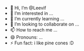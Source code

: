 - 👋 Hi, I’m @Leevif
- 👀 I’m interested in ...
- 🌱 I’m currently learning ...
- 💞️ I’m looking to collaborate on ...
- 📫 How to reach me ...
- 😄 Pronouns: ...
- ⚡ Fun fact: i like pine cones :D

<!---
Leevif/Leevif is a ✨ special ✨ repository because its `README.md` (this file) appears on your GitHub profile.
You can click the Preview link to take a look at your changes.
--->

